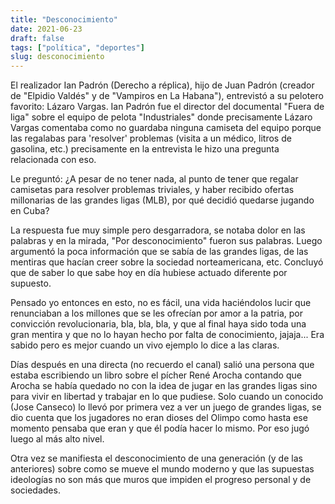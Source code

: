 ```yaml
---
title: "Desconocimiento"
date: 2021-06-23
draft: false
tags: ["política", "deportes"]
slug: desconocimiento
---
```

El realizador Ian Padrón (Derecho a réplica), hijo de Juan Padrón (creador de "Elpidio Valdés" y de "Vampiros en La Habana"), entrevistó a su pelotero favorito: Lázaro Vargas. Ian Padrón fue el director del documental "Fuera de liga" sobre el equipo de pelota "Industriales" donde precisamente Lázaro Vargas comentaba como no guardaba ninguna camiseta del equipo porque las regalabas para 'resolver' problemas (visita a un médico, litros de gasolina, etc.) precisamente en la entrevista le hizo una pregunta relacionada con eso.

Le preguntó: ¿A pesar de no tener nada, al punto de tener que regalar camisetas para resolver problemas triviales, y haber recibido ofertas millonarias de las grandes ligas (MLB), por qué decidió quedarse jugando en Cuba?

La respuesta fue muy simple pero desgarradora, se notaba dolor en las palabras y en la mirada, "Por desconocimiento" fueron sus palabras. Luego argumentó la poca información que se sabía de las grandes ligas, de las mentiras que hacían creer sobre la sociedad norteamericana, etc. Concluyó que de saber lo que sabe hoy en día hubiese actuado diferente por supuesto.

Pensado yo entonces en esto, no es fácil, una vida haciéndolos lucir que renunciaban a los millones que se les ofrecían por amor a la patria, por convicción revolucionaria, bla, bla, bla, y que al final haya sido toda una gran mentira y que no lo hayan hecho por falta de conocimiento, jajaja... Era sabido pero es mejor cuando un vivo ejemplo lo dice a las claras.

Días después en una directa (no recuerdo el canal) salió una persona que estaba escribiendo un libro sobre el pícher René Arocha contando que Arocha se había quedado no con la idea de jugar en las grandes ligas sino para vivir en libertad y trabajar en lo que pudiese. Solo cuando un conocido (Jose Canseco) lo llevó por primera vez a ver un juego de grandes ligas, se dio cuenta que los jugadores no eran dioses del Olimpo como hasta ese momento pensaba que eran y que él podía hacer lo mismo. Por eso jugó luego al más alto nivel.

Otra vez se manifiesta el desconocimiento de una generación (y de las anteriores) sobre como se mueve el mundo moderno y que las supuestas ideologías no son más que muros que impiden el progreso personal y de sociedades.
